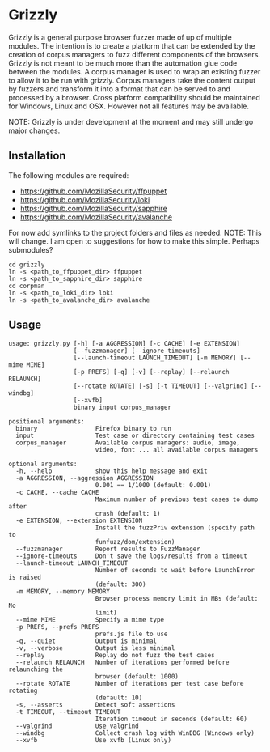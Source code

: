 Grizzly
=======

Grizzly is a general purpose browser fuzzer made of up of multiple modules. The intention is to create a platform that can be extended by the creation of corpus managers to fuzz different components of the browsers.
Grizzly is not meant to be much more than the automation glue code between the modules.
A corpus manager is used to wrap an existing fuzzer to allow it to be run with grizzly. Corpus managers take the content output by fuzzers and transform it into a format that can be served to and processed by a browser.
Cross platform compatibility should be maintained for Windows, Linux and OSX. However not all features may be available.

NOTE: Grizzly is under development at the moment and may still undergo major changes.

Installation
------------
The following modules are required:
* https://github.com/MozillaSecurity/ffpuppet
* https://github.com/MozillaSecurity/loki
* https://github.com/MozillaSecurity/sapphire
* https://github.com/MozillaSecurity/avalanche

For now add symlinks to the project folders and files as needed. NOTE: This will change. I am open to suggestions for how to make this simple. Perhaps submodules?

```
cd grizzly
ln -s <path_to_ffpuppet_dir> ffpuppet
ln -s <path_to_sapphire_dir> sapphire
cd corpman
ln -s <path_to_loki_dir> loki
ln -s <path_to_avalanche_dir> avalanche

```

Usage
-----
```
usage: grizzly.py [-h] [-a AGGRESSION] [-c CACHE] [-e EXTENSION]
                  [--fuzzmanager] [--ignore-timeouts]
                  [--launch-timeout LAUNCH_TIMEOUT] [-m MEMORY] [--mime MIME]
                  [-p PREFS] [-q] [-v] [--replay] [--relaunch RELAUNCH]
                  [--rotate ROTATE] [-s] [-t TIMEOUT] [--valgrind] [--windbg]
                  [--xvfb]
                  binary input corpus_manager

positional arguments:
  binary                Firefox binary to run
  input                 Test case or directory containing test cases
  corpus_manager        Available corpus managers: audio, image,
                        video, font ... all available corpus managers

optional arguments:
  -h, --help            show this help message and exit
  -a AGGRESSION, --aggression AGGRESSION
                        0.001 == 1/1000 (default: 0.001)
  -c CACHE, --cache CACHE
                        Maximum number of previous test cases to dump after
                        crash (default: 1)
  -e EXTENSION, --extension EXTENSION
                        Install the fuzzPriv extension (specify path to
                        funfuzz/dom/extension)
  --fuzzmanager         Report results to FuzzManager
  --ignore-timeouts     Don't save the logs/results from a timeout
  --launch-timeout LAUNCH_TIMEOUT
                        Number of seconds to wait before LaunchError is raised
                        (default: 300)
  -m MEMORY, --memory MEMORY
                        Browser process memory limit in MBs (default: No
                        limit)
  --mime MIME           Specify a mime type
  -p PREFS, --prefs PREFS
                        prefs.js file to use
  -q, --quiet           Output is minimal
  -v, --verbose         Output is less minimal
  --replay              Replay do not fuzz the test cases
  --relaunch RELAUNCH   Number of iterations performed before relaunching the
                        browser (default: 1000)
  --rotate ROTATE       Number of iterations per test case before rotating
                        (default: 10)
  -s, --asserts         Detect soft assertions
  -t TIMEOUT, --timeout TIMEOUT
                        Iteration timeout in seconds (default: 60)
  --valgrind            Use valgrind
  --windbg              Collect crash log with WinDBG (Windows only)
  --xvfb                Use xvfb (Linux only)
```
